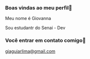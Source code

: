 ### Boas vindas ao meu perfil💞

Meu nome é Giovanna

Sou estudantr do Senai - Dev

### Você entrar em contato comigo📧

giaguiarlima@gmail.com
